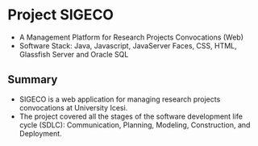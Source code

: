 # Project SIGECO
* A Management Platform for Research Projects Convocations (Web)
* Software Stack: Java, Javascript, JavaServer Faces, CSS, HTML, Glassfish Server and Oracle SQL
## Summary
* SIGECO is a web application for managing research projects convocations at University Icesi.
* The project covered all the stages of the software development life cycle (SDLC): Communication, Planning, Modeling, Construction, and Deployment.
